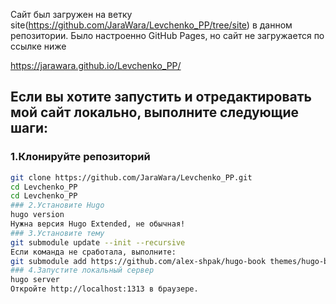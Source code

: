Сайт был загружен на ветку site(https://github.com/JaraWara/Levchenko_PP/tree/site) в данном репозитории. Было настроенно GitHub Pages, но сайт не загружается по ссылке ниже

https://jarawara.github.io/Levchenko_PP/

## Если вы хотите запустить и отредактировать мой сайт локально, выполните следующие шаги:
### 1.Клонируйте репозиторий 
```bash
git clone https://github.com/JaraWara/Levchenko_PP.git
cd Levchenko_PP
cd Levchenko_PP
### 2.Установите Hugo
hugo version
Нужна версия Hugo Extended, не обычная!
### 3.Установите тему
git submodule update --init --recursive
Если команда не сработала, выполните:
git submodule add https://github.com/alex-shpak/hugo-book themes/hugo-book
### 4.Запустите локальный сервер
hugo server
Откройте http://localhost:1313 в браузере.
